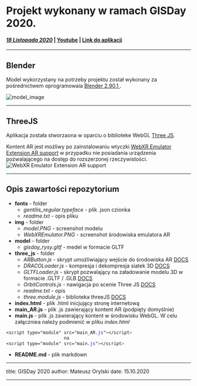 # Projekt wykonany w ramach GISDay 2020.

#### [_18 Listopada 2020_](https://www.facebook.com/events/1237160989985193?active_tab=about) | [Youtube](https://www.youtube.com/channel/UCsL3Nj52LgV9aY3j7MoYISA) | [**Link do aplikacji**](https://moonshroom.github.io/GISDay2020_Blender_X_ThreeJS_AR/)

---

## Blender

Model wykorzystany na potrzeby projektu został wykonany za pośrednictwem oprogramowaia [ Blender 2.90.1 ](https://www.blender.org/).

![model_image](https://github.com/Moonshroom/GISDay2020_Blender_X_ThreeJS_AR/tree/master/img/model.png)

---

## ThreeJS

Aplikacja została stworzaona w oparciu o biblioteke WebGL [Three JS](https://threejs.org/).

Kontent AR jest możliwy po zainstalowaniu wtyczki [WebXR Emulator Extension AR support](https://chrome.google.com/webstore/detail/webxr-api-emulator/mjddjgeghkdijejnciaefnkjmkafnnje) w przypadku nie posiadania urządzenia pozwalającego na dostęp do rozszerzonej rzeczywistości.
![WebXR Emulator Extension AR support](https://github.com/Moonshroom/GISDay2020_Blender_X_ThreeJS_AR/tree/master/img/WebXrEmulator.PNG)

---

## Opis zawartości repozytorium

- **fonts** - folder
  - _gentilis_regular.typeface_ - plik .json czionka
  - _readme.txt_ - opis pliku
- **img** - folder
  - _model.PNG_ - screenshot modelu
  - _WebXREmulator.PNG_ - screenshot środowiska emulatora AR
- **model** - folder
  - _gisday_rysy.gltf_ - medel w formacie GLTF
- **three_js** - folder
  - _ARButton.js_ - skrypt umożliwiający wejście do środowiska AR [DOCS](https://threejs.org/docs/index.html#manual/en/introduction/How-to-create-VR-content)
  - _DRACOLoader.js_ - kompresja i dekompresja siatek 3D [DOCS](https://threejs.org/docs/index.html#examples/en/loaders/DRACOLoader)
  - _GLTFLoader.js_ - skrypt pozwalający na załadowanie modelu 3D w formacie .GLTF / .GLB [DOCS](https://threejs.org/docs/index.html#examples/en/loaders/GLTFLoader)
  - _OrbitControls.js_ - nawigacja po scenie Three JS [DOCS](https://threejs.org/docs/index.html#examples/en/controls/OrbitControls)
  - _readme.txt_ - opis
  - _three.module.js_ - biblioteka threeJS [DOCS](https://github.com/mrdoob/three.js/)
- **index.html** - plik .html inicjujący stronę internetową
- **main_AR.js** - plik .js zawierający kontent AR (podpięty domyślnie)
- **main.js** - plik .js zawierający kontent w środowisku WebGL. W celu załączniea należy podmienić w pliku _index.html_

```CSS
<script type="module" src="main_AR.js"></script>
                      na
<script type="module" src="main.js"></script>
```

- **README.md** - plik markdown

---

title: GISDay 2020
author: Mateusz Orylski
date: 15.10.2020

---
